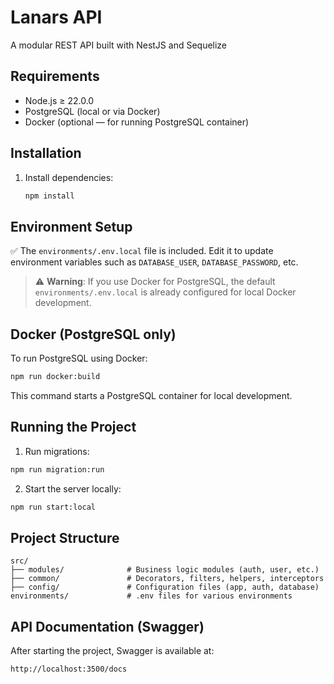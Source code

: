 # Lanars API

A modular REST API built with NestJS and Sequelize

## Requirements

- Node.js ≥ 22.0.0
- PostgreSQL (local or via Docker)
- Docker (optional — for running PostgreSQL container)

## Installation

1. Install dependencies:

   ```bash
   npm install
   ```

## Environment Setup

✅ The `environments/.env.local` file is included. Edit it to update environment variables such as `DATABASE_USER`, `DATABASE_PASSWORD`, etc.

> ⚠️ **Warning**: If you use Docker for PostgreSQL, the default `environments/.env.local` is already configured for local Docker development.

## Docker (PostgreSQL only)

To run PostgreSQL using Docker:

```bash
npm run docker:build
```

This command starts a PostgreSQL container for local development.

## Running the Project

1) Run migrations:

```bash
npm run migration:run
```

2) Start the server locally:

```bash
npm run start:local
```

## Project Structure

```
src/
├── modules/              # Business logic modules (auth, user, etc.)
├── common/               # Decorators, filters, helpers, interceptors
├── config/               # Configuration files (app, auth, database)
environments/             # .env files for various environments
```

## API Documentation (Swagger)

After starting the project, Swagger is available at:

```
http://localhost:3500/docs
```